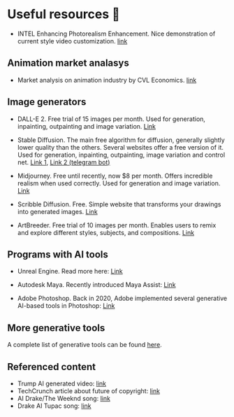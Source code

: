 # Useful resources 🤖

- INTEL Enhancing Photorealism Enhancement. Nice demonstration of current style video customization. [link](https://www.youtube.com/watch?v=P1IcaBn3ej0&t=8s)

## Animation market analasys
- Market analysis on animation industry by CVL Economics. [link](https://animationguild.org/wp-content/uploads/2024/01/Future-Unscripted-The-Impact-of-Generative-Artificial-Intelligence-on-Entertainment-Industry-Jobs-pages-1.pdf)

## Image generators
- DALL-E 2. Free trial of 15 images per month. Used for generation, inpainting, outpainting and image variation. [Link](https://openai.com/product/dall-e-2)

- Stable Diffusion. The main free algorithm for diffusion, generally slightly lower quality than the others. Several websites offer a free version of it. Used for generation, inpainting, outpainting, image variation and control net.
[Link 1](https://huggingface.co/spaces/stabilityai/stable-diffusion), [Link 2 (telegram bot)](https://t.me/stable_diffusion_bot)

- Midjourney. Free until recently, now $8 per month. Offers incredible realism when used correctly. Used for generation and image variation.
[Link](https://www.midjourney.com/)

- Scribble Diffusion. Free. Simple website that transforms your drawings into generated images.
[Link](https://scribblediffusion.com/)

- ArtBreeder. Free trial of 10 images per month. Enables users to remix and explore different styles, subjects, and compositions.
[Link](https://artbreeder.com/)

## Programs with AI tools
- Unreal Engine. Read more here: [Link](https://docs.unrealengine.com/5.0/en-US/artificial-intelligence-in-unreal-engine/)

- Autodesk Maya. Recently introduced Maya Assist: [Link](https://adsknews.autodesk.com/en/news/new-content-creation-workflows/)

- Adobe Photoshop. Back in 2020, Adobe implemented several generative AI-based tools in Photoshop: 
[Link](https://blog.adobe.com/en/publish/2020/10/20/photoshop-the-worlds-most-advanced-ai-application-for-creatives)

## More generative tools
A complete list of generative tools can be found [here](https://github.com/steven2358/awesome-generative-ai).

## Referenced content
- Trump AI generated video: [link](https://www.youtube.com/watch?v=h0UUhUZ7mkE)
- TechCrunch article about future of copyright: [link](https://techcrunch.com/2023/05/09/generative-ai-and-copyright-law-whats-the-future-for-ip/)
- AI Drake/The Weeknd song: [link](https://hls.harvard.edu/today/ai-created-a-song-mimicking-the-work-of-drake-and-the-weeknd-what-does-that-mean-for-copyright-law/)
- Drake AI Tupac song: [link](https://www.youtube.com/watch?v=MM0J1szDoPM)



